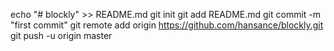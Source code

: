 

echo "# blockly" >> README.md
git init
git add README.md
git commit -m "first commit"
git remote add origin https://github.com/hansance/blockly.git
git push -u origin master
